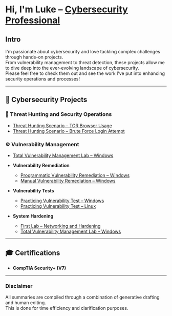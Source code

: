 # Hi, I'm Luke – [Cybersecurity Professional](https://www.linkedin.com/in/lukeaclayton/)

## Intro
I'm passionate about cybersecurity and love tackling complex challenges through hands-on projects.  
From vulnerability management to threat detection, these projects allow me to dive deep into the ever-evolving landscape of cybersecurity.  
Please feel free to check them out and see the work I’ve put into enhancing security operations and processes!

---

## 🧠 Cybersecurity Projects

### 🚨 Threat Hunting and Security Operations
- [Threat Hunting Scenario – TOR Browser Usage](https://github.com/lclayton242/Threat-Hunting-Report-Unauthorized-TOR-Usage)
- [Threat Hunting Scenario – Brute Force Login Attempt](https://github.com/lclayton242/Threat-Hunt-Scenario---Accidental-Exposure-to-Internet/tree/main)

### ⚙️ Vulnerability Management
  - [Total Vulnerability Management Lab – Windows](https://github.com/lclayton242/Vulnerability-Management)

  - **Vulnerability Remediation**
    - [Programmatic Vulnerability Remediation – Windows](https://github.com/lclayton242/Vulnerability-Remediation-)
    - [Manual Vulnerability Remediation – Windows](https://github.com/lclayton242/Vulnerability-Remediation-)

  - **Vulnerability Tests**
    - [Practicing Vulnerability Test – Windows](https://github.com/lclayton242/Vulnerability-Testing-Lab)
    - [Practicing Vulnerability Test – Linux](https://github.com/lclayton242/Vulnerability-Test-Linux)

  - **System Hardening**
    - [First Lab – Networking and Hardening](https://github.com/lclayton242/Securityplus-homelab)
    - [Total Vulnerability Management Lab – Windows](https://github.com/lclayton242/Vulnerability-Management)

---

## 🎓 Certifications
- **CompTIA Security+ (V7)**

---

### Disclaimer
All summaries are compiled through a combination of generative drafting and human editing.  
This is done for time efficiency and clarification purposes.

